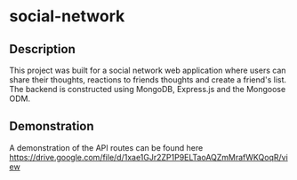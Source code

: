 # social-network

## Description
This project was built for a social network web application where users can share their thoughts, reactions to friends thoughts and create a friend's list. The backend is constructed using MongoDB, Express.js and the Mongoose ODM.

## Demonstration
A demonstration of the API routes can be found here 
https://drive.google.com/file/d/1xae1GJr2ZP1P9ELTaoAQZmMrafWKQoqR/view

##
